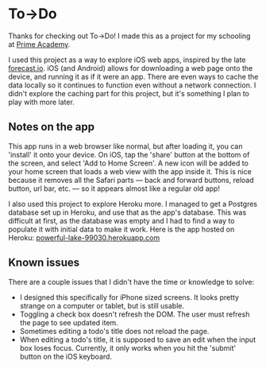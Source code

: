 # To→Do

Thanks for checking out To→Do! I made this as a project for my schooling at [Prime Academy](http://primeacademy.io).

I used this project as a way to explore iOS web apps, inspired by the late [forecast.io](http://forecast.io). iOS (and Android) allows for downloading a web page onto the device, and running it as if it were an app. There are even ways to cache the data locally so it continues to function even without a network connection. I didn't explore the caching part for this project, but it's something I plan to play with more later.

## Notes on the app

This app runs in a web browser like normal, but after loading it, you can 'install' it onto your device. On iOS, tap the 'share' button at the bottom of the screen, and select 'Add to Home Screen'. A new icon will be added to your home screen that loads a web view with the app inside it. This is nice because it removes all the Safari parts — back and forward buttons, reload button, url bar, etc. — so it appears almost like a regular old app!

I also used this project to explore Heroku more. I managed to get a Postgres database set up in Heroku, and use that as the app's database. This was difficult at first, as the database was empty and I had to find a way to populate it with initial data to make it work. Here is the app hosted on Heroku: [powerful-lake-99030.herokuapp.com](https://powerful-lake-99030.herokuapp.com)

## Known issues

There are a couple issues that I didn't have the time or knowledge to solve:

- I designed this specifically for iPhone sized screens. It looks pretty strange on a computer or tablet, but is still usable.
- Toggling a check box doesn't refresh the DOM. The user must refresh the page to see updated item.
- Sometimes editing a todo's title does not reload the page.
- When editing a todo's title, it is supposed to save an edit when the input box loses focus. Currently, it only works when you hit the 'submit' button on the iOS keyboard.
